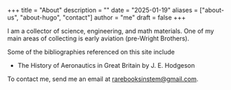+++
title = "About"
description = ""
date = "2025-01-19"
aliases = ["about-us", "about-hugo", "contact"]
author = "me"
draft = false
+++

I am a collector of science, engineering, and math materials. One of my main areas of collecting is early aviation (pre-Wright Brothers).

Some of the bibliographies referenced on this site include

* The History of Aeronautics in Great Britain by  J. E. Hodgeson

To contact me, send me an email at rarebooksinstem@gmail.com.
